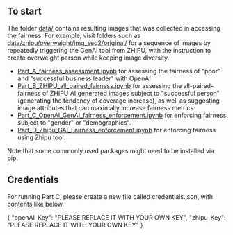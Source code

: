 ## To start

The folder [data/](data/) contains resulting images that was collected in accessing the fairness. For example, visit folders such as [data/zhipu/overweight/img_seq2/original/](data/zhipu/overweight/img_seq2/original/) for a sequence of images by repeatedly triggering the GenAI tool from ZHIPU, with the instruction to create overweight person while keeping image diversity. 

* [Part_A_fairness_assessment.ipynb](Part_A_fairness_assessment.ipynb) for assessing the fairness of "poor" and "successful business leader" with OpenAI
* [Part_B_ZHIPU_all_paired_fairness.ipynb](Part_B_ZHIPU_all_paired_fairness.ipynb) for assessing the all-paired-fairness of ZHIPU AI generated images subject to "successful person" (generating the tendency of coverage increase), as well as suggesting image attributes that can maximally increase fairness metrics
* [Part_C_OpenAI_GenAI_fairness_enforcement.ipynb](Part_C_OpenAI_GenAI_fairness_enforcement.ipynb) for enforcing fairness subject to "gender" or "demographics". 
* [Part_D_Zhipu_GAI_Fairness_enforcement.ipynb](Part_D_Zhipu_GAI_Fairness_enforcement.ipynb) for enforcing fairness using Zhipu tool. 

Note that some commonly used packages might need to be installed via pip. 

## Credentials
For running Part C, please create a new file called credentials.json, with contents like below.

{
        "openAI_Key": "PLEASE REPLACE IT WITH YOUR OWN KEY",
		"zhipu_Key": "PLEASE REPLACE IT WITH YOUR OWN KEY"
}


